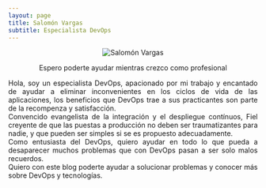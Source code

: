 ```yaml
---
layout: page
title: Salomón Vargas
subtitle: Especialista DevOps
---
```


<div style="width: 100%; text-align: center;">
    <p><img src="https://s.gravatar.com/avatar/5045fb8aeb55c9bf1f60d26af056f594?s=300" alt="Salomón Vargas"></p>
    <p>Espero poderte ayudar mientras crezco como profesional</p>
</div>


<div style="text-align: justify">
Hola, soy un especialista DevOps, apacionado por mi trabajo y encantado de ayudar a eliminar inconvenientes en los ciclos de vida de las aplicaciones, los beneficios que DevOps trae a sus practicantes son parte de la recompenza y satisfacción.
</div>

<div style="text-align: justify">
Convencido evangelista de la integración y el despliegue contínuos, Fiel creyente de que las puestas a producción no deben ser traumatizantes para nadie, y que pueden ser simples si se es propuesto adecuadamente.
</div>

<div style="text-align: justify">
Como entusiasta del DevOps, quiero ayudar en todo lo que pueda a desaparecer muchos problemas que con DevOps pasan a ser solo malos recuerdos.
</div>

<div style="text-align: justify">
Quiero con este blog poderte ayudar a solucionar problemas y conocer más sobre DevOps y tecnologías.
</div>